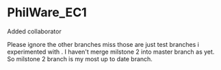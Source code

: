 # PhilWare_EC1


Added collaborator 

Please ignore the other branches miss those are just test branches i experimented with . I haven't merge milstone 2 into master branch as yet. So milstone 2 branch is my most up to date 
branch.
